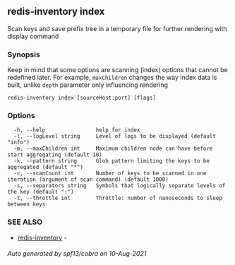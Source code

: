 ## redis-inventory index

Scan keys and save prefix tree in a temporary file for further rendering with display command

### Synopsis

Keep in mind that some options are scanning (index) options that cannot be redefined later. For example, `maxChildren` changes the way index data is built, unlike `depth` parameter only influencing rendering

```
redis-inventory index [sourceHost:port] [flags]
```

### Options

```
  -h, --help                help for index
  -l, --logLevel string     Level of logs to be displayed (default "info")
  -m, --maxChildren int     Maximum children node can have before start aggregating (default 10)
  -k, --pattern string      Glob pattern limiting the keys to be aggregated (default "*")
  -c, --scanCount int       Number of keys to be scanned in one iteration (argument of scan command) (default 1000)
  -s, --separators string   Symbols that logically separate levels of the key (default ":")
  -t, --throttle int        Throttle: number of nanoseconds to sleep between keys
```

### SEE ALSO

* [redis-inventory](redis-inventory.md)	 -

###### Auto generated by spf13/cobra on 10-Aug-2021
